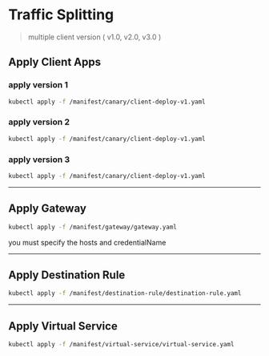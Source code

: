 # Traffic Splitting

>multiple client version ( v1.0, v2.0, v3.0 )


## Apply Client Apps
### apply version 1
```bash
kubectl apply -f /manifest/canary/client-deploy-v1.yaml
```
### apply version 2
```bash
kubectl apply -f /manifest/canary/client-deploy-v1.yaml
```
### apply version 3
```bash
kubectl apply -f /manifest/canary/client-deploy-v1.yaml
```
---

## Apply Gateway
```bash
kubectl apply -f /manifest/gateway/gateway.yaml
```
you must specify the hosts and credentialName

---
## Apply Destination Rule
```bash
kubectl apply -f /manifest/destination-rule/destination-rule.yaml
```
---

## Apply Virtual Service
```bash
kubectl apply -f /manifest/virtual-service/virtual-service.yaml
```